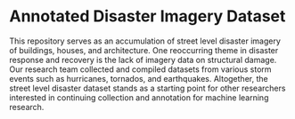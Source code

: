 # Annotated Disaster Imagery Dataset

This repository serves as an accumulation of street level disaster imagery of buildings, houses, and architecture. One reoccurring theme in disaster response and recovery is the lack of imagery data on structural damage. Our research team collected and compiled datasets from various storm events such as hurricanes, tornados, and earthquakes. Altogether, the street level disaster dataset stands as a starting point for other researchers interested in continuing collection and annotation for machine learning research.
